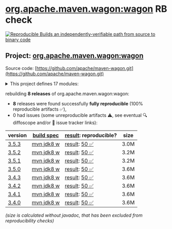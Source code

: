 [org.apache.maven.wagon:wagon](https://central.sonatype.com/artifact/org.apache.maven.wagon/wagon/versions) RB check
=======

[![Reproducible Builds](https://reproducible-builds.org/images/logos/rb.svg) an independently-verifiable path from source to binary code](https://reproducible-builds.org/)

## Project: [org.apache.maven.wagon:wagon](https://central.sonatype.com/artifact/org.apache.maven.wagon/wagon/versions)

Source code: [https://github.com/apache/maven-wagon.git](https://github.com/apache/maven-wagon.git)

<details><summary>This project defines 17 modules:</summary>

* [org.apache.maven.wagon:wagon](https://central.sonatype.com/artifact/org.apache.maven.wagon/wagon/3.5.3)
* [org.apache.maven.wagon:wagon-file](https://central.sonatype.com/artifact/org.apache.maven.wagon/wagon-file/3.5.3)
* [org.apache.maven.wagon:wagon-ftp](https://central.sonatype.com/artifact/org.apache.maven.wagon/wagon-ftp/3.5.3)
* [org.apache.maven.wagon:wagon-http](https://central.sonatype.com/artifact/org.apache.maven.wagon/wagon-http/3.5.3)
* [org.apache.maven.wagon:wagon-http-lightweight](https://central.sonatype.com/artifact/org.apache.maven.wagon/wagon-http-lightweight/3.5.3)
* [org.apache.maven.wagon:wagon-http-shared](https://central.sonatype.com/artifact/org.apache.maven.wagon/wagon-http-shared/3.5.3)
* [org.apache.maven.wagon:wagon-provider-api](https://central.sonatype.com/artifact/org.apache.maven.wagon/wagon-provider-api/3.5.3)
* [org.apache.maven.wagon:wagon-provider-test](https://central.sonatype.com/artifact/org.apache.maven.wagon/wagon-provider-test/3.5.3)
* [org.apache.maven.wagon:wagon-providers](https://central.sonatype.com/artifact/org.apache.maven.wagon/wagon-providers/3.5.3)
* [org.apache.maven.wagon:wagon-scm](https://central.sonatype.com/artifact/org.apache.maven.wagon/wagon-scm/3.5.3)
* [org.apache.maven.wagon:wagon-ssh](https://central.sonatype.com/artifact/org.apache.maven.wagon/wagon-ssh/3.5.3)
* [org.apache.maven.wagon:wagon-ssh-common](https://central.sonatype.com/artifact/org.apache.maven.wagon/wagon-ssh-common/3.5.3)
* [org.apache.maven.wagon:wagon-ssh-common-test](https://central.sonatype.com/artifact/org.apache.maven.wagon/wagon-ssh-common-test/3.5.3)
* [org.apache.maven.wagon:wagon-ssh-external](https://central.sonatype.com/artifact/org.apache.maven.wagon/wagon-ssh-external/3.5.3)
* [org.apache.maven.wagon:wagon-tck-http](https://central.sonatype.com/artifact/org.apache.maven.wagon/wagon-tck-http/3.5.3)
* [org.apache.maven.wagon:wagon-tcks](https://central.sonatype.com/artifact/org.apache.maven.wagon/wagon-tcks/3.5.3)
* [org.apache.maven.wagon:wagon-webdav-jackrabbit](https://central.sonatype.com/artifact/org.apache.maven.wagon/wagon-webdav-jackrabbit/3.5.3)
</details>

rebuilding **8 releases** of org.apache.maven.wagon:wagon:
- **8** releases were found successfully **fully reproducible** (100% reproducible artifacts :white_check_mark:),
- 0 had issues (some unreproducible artifacts :warning:, see eventual :mag: diffoscope and/or :memo: issue tracker links):

| version | [build spec](/BUILDSPEC.md) | [result](https://reproducible-builds.org/docs/jvm/): reproducible? | size |
| -- | --------- | ------ | -- |
| [3.5.3](https://central.sonatype.com/artifact/org.apache.maven.wagon/wagon/3.5.3/pom) | [mvn jdk8 w](wagon-3.5.3.buildspec) | [result](wagon-3.5.3.buildinfo): [50 :white_check_mark: ](wagon-3.5.3.buildcompare) | 3.0M |
| [3.5.2](https://central.sonatype.com/artifact/org.apache.maven.wagon/wagon/3.5.2/pom) | [mvn jdk8 w](wagon-3.5.2.buildspec) | [result](wagon-3.5.2.buildinfo): [50 :white_check_mark: ](wagon-3.5.2.buildcompare) | 3.2M |
| [3.5.1](https://central.sonatype.com/artifact/org.apache.maven.wagon/wagon/3.5.1/pom) | [mvn jdk8 w](wagon-3.5.1.buildspec) | [result](wagon-3.5.1.buildinfo): [50 :white_check_mark: ](wagon-3.5.1.buildcompare) | 3.2M |
| [3.5.0](https://central.sonatype.com/artifact/org.apache.maven.wagon/wagon/3.5.0/pom) | [mvn jdk8 w](wagon-3.5.0.buildspec) | [result](wagon-3.5.0.buildinfo): [50 :white_check_mark: ](wagon-3.5.0.buildcompare) | 3.6M |
| [3.4.3](https://central.sonatype.com/artifact/org.apache.maven.wagon/wagon/3.4.3/pom) | [mvn jdk8 w](wagon-3.4.3.buildspec) | [result](wagon-3.4.3.buildinfo): [50 :white_check_mark: ](wagon-3.4.3.buildcompare) | 3.6M |
| [3.4.2](https://central.sonatype.com/artifact/org.apache.maven.wagon/wagon/3.4.2/pom) | [mvn jdk8 w](wagon-3.4.2.buildspec) | [result](wagon-webdav-jackrabbit-3.4.2.buildinfo): [50 :white_check_mark: ](wagon-webdav-jackrabbit-3.4.2.buildcompare) | 3.6M |
| [3.4.1](https://central.sonatype.com/artifact/org.apache.maven.wagon/wagon/3.4.1/pom) | [mvn jdk8 w](wagon-3.4.1.buildspec) | [result](wagon-webdav-jackrabbit-3.4.1.buildinfo): [50 :white_check_mark: ](wagon-webdav-jackrabbit-3.4.1.buildcompare) | 3.6M |
| [3.4.0](https://central.sonatype.com/artifact/org.apache.maven.wagon/wagon/3.4.0/pom) | [mvn jdk8 w](wagon-3.4.0.buildspec) | [result](wagon-webdav-jackrabbit-3.4.0.buildinfo): [50 :white_check_mark: ](wagon-webdav-jackrabbit-3.4.0.buildcompare) | 3.6M |

<i>(size is calculated without javadoc, that has been excluded from reproducibility checks)</i>
